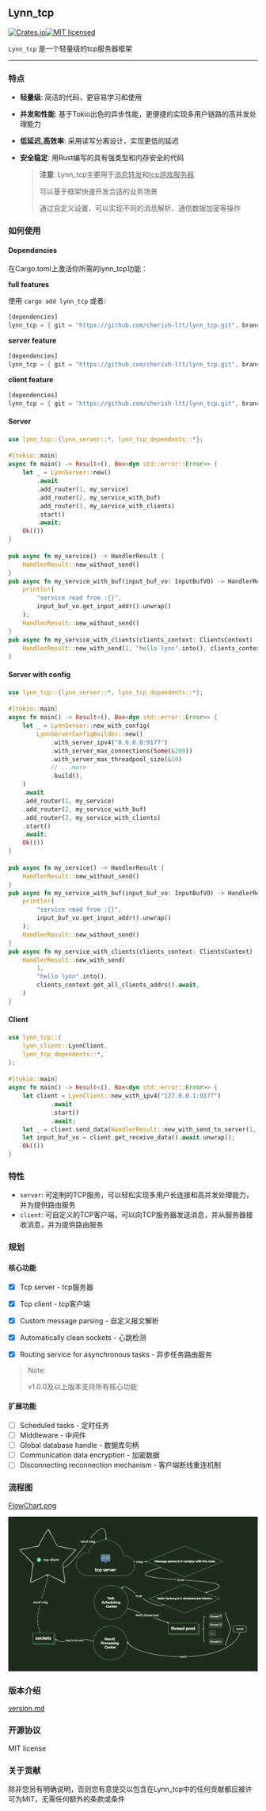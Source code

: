 ## Lynn_tcp

[![Crates.io](https://img.shields.io/crates/v/lynn_tcp)](https://crates.io/crates/lynn_tcp)[![MIT licensed](https://img.shields.io/badge/license-MIT-blue.svg)](https://github.com/cherish-ltt/lynn_tcp/blob/main/LICENSE)

`Lynn_tcp` 是一个轻量级的tcp服务器框架

------

### 特点

- **轻量级**: 简洁的代码，更容易学习和使用

- **并发和性能**: 基于Tokio出色的异步性能，更便捷的实现多用户链路的高并发处理能力

- **低延迟,高效率**: 采用读写分离设计，实现更低的延迟

- **安全稳定**: 用Rust编写的具有强类型和内存安全的代码

  > **注意**: Lynn_tcp主要用于<u>消息转发</u>和<u>tcp游戏服务器</u>
  >
  > 可以基于框架快速开发合适的业务场景
  >
  > 通过自定义设置，可以实现不同的消息解析、通信数据加密等操作

### 如何使用

#### Dependencies

在Cargo.toml上激活你所需的lynn_tcp功能：

**full features**

使用 `cargo add lynn_tcp` 或者:

```rust
[dependencies]
lynn_tcp = { git = "https://github.com/cherish-ltt/lynn_tcp.git", branch = "main" }
```

**server feature**

```rust
[dependencies]
lynn_tcp = { git = "https://github.com/cherish-ltt/lynn_tcp.git", branch = "main", features = "server" }
```

**client feature**

```rust
[dependencies]
lynn_tcp = { git = "https://github.com/cherish-ltt/lynn_tcp.git", branch = "main", features = "client" }
```

#### Server

```rust
use lynn_tcp::{lynn_server::*, lynn_tcp_dependents::*};

#[tokio::main]
async fn main() -> Result<(), Box<dyn std::error::Error>> {
    let _ = LynnServer::new()
        .await
        .add_router(1, my_service)
        .add_router(2, my_service_with_buf)
        .add_router(3, my_service_with_clients)
        .start()
        .await;
    Ok(())
}

pub async fn my_service() -> HandlerResult {
    HandlerResult::new_without_send()
}
pub async fn my_service_with_buf(input_buf_vo: InputBufVO) -> HandlerResult {
    println!(
        "service read from :{}",
        input_buf_vo.get_input_addr().unwrap()
    );
    HandlerResult::new_without_send()
}
pub async fn my_service_with_clients(clients_context: ClientsContext) -> HandlerResult {
    HandlerResult::new_with_send(1, "hello lynn".into(), clients_context.get_all_clients_addrs().await)
}
```

#### Server with config

```rust
use lynn_tcp::{lynn_server::*, lynn_tcp_dependents::*};

#[tokio::main]
async fn main() -> Result<(), Box<dyn std::error::Error>> {
    let _ = LynnServer::new_with_config(
        LynnServerConfigBuilder::new()
            .with_server_ipv4("0.0.0.0:9177")
            .with_server_max_connections(Some(&200))
            .with_server_max_threadpool_size(&10)
            // ...more
            .build(),
    )
    .await
    .add_router(1, my_service)
    .add_router(2, my_service_with_buf)
    .add_router(3, my_service_with_clients)
    .start()
    .await;
    Ok(())
}

pub async fn my_service() -> HandlerResult {
    HandlerResult::new_without_send()
}
pub async fn my_service_with_buf(input_buf_vo: InputBufVO) -> HandlerResult {
    println!(
        "service read from :{}",
        input_buf_vo.get_input_addr().unwrap()
    );
    HandlerResult::new_without_send()
}
pub async fn my_service_with_clients(clients_context: ClientsContext) -> HandlerResult {
    HandlerResult::new_with_send(
        1,
        "hello lynn".into(),
        clients_context.get_all_clients_addrs().await,
    )
}
```

#### Client

```rust
use lynn_tcp::{
    lynn_client::LynnClient,
    lynn_tcp_dependents::*,
};

#[tokio::main]
async fn main() -> Result<(), Box<dyn std::error::Error>> {
    let client = LynnClient::new_with_ipv4("127.0.0.1:9177")
            .await
            .start()
            .await;
    let _ = client.send_data(HandlerResult::new_with_send_to_server(1, "hello".into())).await;
    let input_buf_vo = client.get_receive_data().await.unwrap();
    Ok(())
}
```

### 特性

- `server`: 可定制的TCP服务，可以轻松实现多用户长连接和高并发处理能力，并为提供路由服务
- `client`: 可自定义的TCP客户端，可以向TCP服务器发送消息，并从服务器接收消息，并为提供路由服务

### 规划

#### 核心功能

- [x] Tcp server - tcp服务器

- [x] Tcp client - tcp客户端

- [x] Custom message parsing - 自定义报文解析

- [x] Automatically clean sockets - 心跳检测

- [x] Routing service for asynchronous tasks - 异步任务路由服务

> Note:
>
> v1.0.0及以上版本支持所有核心功能

#### 扩展功能

- [ ] Scheduled tasks - 定时任务
- [ ] Middleware - 中间件
- [ ] Global database handle - 数据库句柄
- [ ] Communication data encryption - 加密数据
- [ ] Disconnecting reconnection mechanism - 客户端断线重连机制

### 流程图

[FlowChart.png](![FlowChart](https://github.com/cherish-ltt/lynn_tcp/blob/main/FlowChart.png?raw=true))

![FlowChart](https://github.com/cherish-ltt/lynn_tcp/blob/main/FlowChart.png?raw=true)

### 版本介绍

[version.md](https://github.com/cherish-ltt/lynn_tcp/blob/main/version.md)

### 开源协议

MIT license

### 关于贡献

除非您另有明确说明，否则您有意提交以包含在Lynn_tcp中的任何贡献都应被许可为MIT，无需任何额外的条款或条件